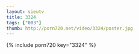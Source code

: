 ```yaml
--- 
layout: sieutv
title: 3324
tags: ["003"]
thumb: http://porn720.net/video/3324/poster.jpg
---
```

{% include porn720 key="3324" %} 

